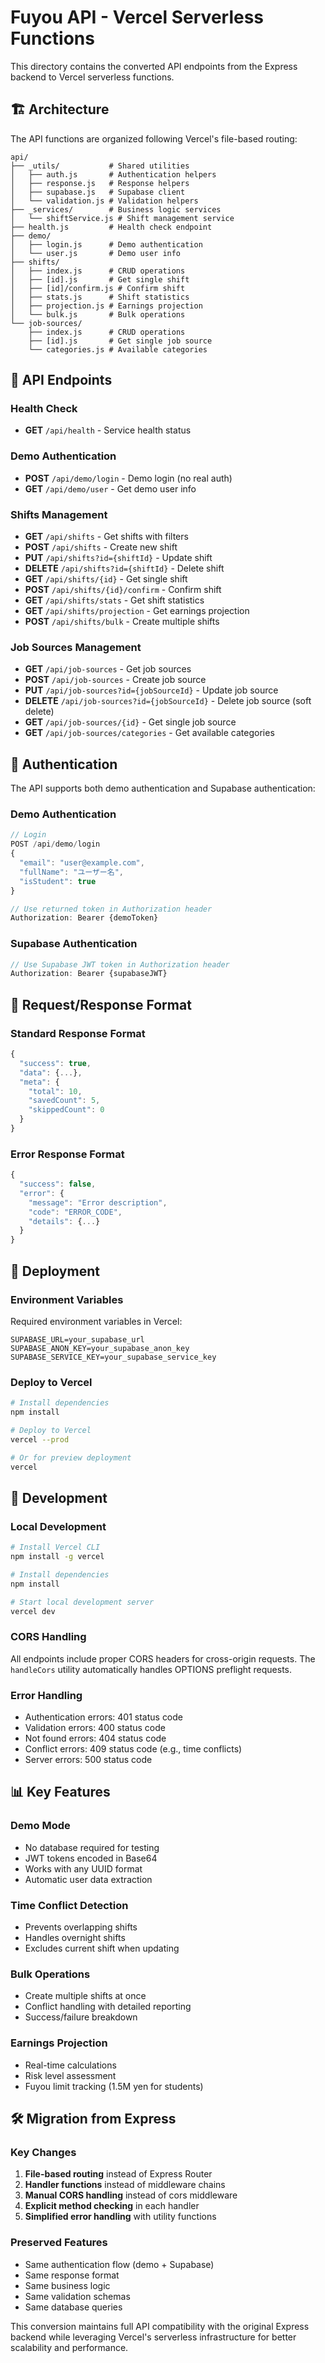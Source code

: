 # Fuyou API - Vercel Serverless Functions

This directory contains the converted API endpoints from the Express backend to Vercel serverless functions.

## 🏗️ Architecture

The API functions are organized following Vercel's file-based routing:

```
api/
├── _utils/           # Shared utilities
│   ├── auth.js       # Authentication helpers
│   ├── response.js   # Response helpers
│   ├── supabase.js   # Supabase client
│   └── validation.js # Validation helpers
├── _services/        # Business logic services
│   └── shiftService.js # Shift management service
├── health.js         # Health check endpoint
├── demo/
│   ├── login.js      # Demo authentication
│   └── user.js       # Demo user info
├── shifts/
│   ├── index.js      # CRUD operations
│   ├── [id].js       # Get single shift
│   ├── [id]/confirm.js # Confirm shift
│   ├── stats.js      # Shift statistics
│   ├── projection.js # Earnings projection
│   └── bulk.js       # Bulk operations
└── job-sources/
    ├── index.js      # CRUD operations
    ├── [id].js       # Get single job source
    └── categories.js # Available categories
```

## 🔌 API Endpoints

### Health Check
- **GET** `/api/health` - Service health status

### Demo Authentication
- **POST** `/api/demo/login` - Demo login (no real auth)
- **GET** `/api/demo/user` - Get demo user info

### Shifts Management
- **GET** `/api/shifts` - Get shifts with filters
- **POST** `/api/shifts` - Create new shift
- **PUT** `/api/shifts?id={shiftId}` - Update shift
- **DELETE** `/api/shifts?id={shiftId}` - Delete shift
- **GET** `/api/shifts/{id}` - Get single shift
- **POST** `/api/shifts/{id}/confirm` - Confirm shift
- **GET** `/api/shifts/stats` - Get shift statistics
- **GET** `/api/shifts/projection` - Get earnings projection
- **POST** `/api/shifts/bulk` - Create multiple shifts

### Job Sources Management
- **GET** `/api/job-sources` - Get job sources
- **POST** `/api/job-sources` - Create job source
- **PUT** `/api/job-sources?id={jobSourceId}` - Update job source
- **DELETE** `/api/job-sources?id={jobSourceId}` - Delete job source (soft delete)
- **GET** `/api/job-sources/{id}` - Get single job source
- **GET** `/api/job-sources/categories` - Get available categories

## 🔐 Authentication

The API supports both demo authentication and Supabase authentication:

### Demo Authentication
```javascript
// Login
POST /api/demo/login
{
  "email": "user@example.com",
  "fullName": "ユーザー名",
  "isStudent": true
}

// Use returned token in Authorization header
Authorization: Bearer {demoToken}
```

### Supabase Authentication
```javascript
// Use Supabase JWT token in Authorization header
Authorization: Bearer {supabaseJWT}
```

## 📝 Request/Response Format

### Standard Response Format
```javascript
{
  "success": true,
  "data": {...},
  "meta": {
    "total": 10,
    "savedCount": 5,
    "skippedCount": 0
  }
}
```

### Error Response Format
```javascript
{
  "success": false,
  "error": {
    "message": "Error description",
    "code": "ERROR_CODE",
    "details": {...}
  }
}
```

## 🚀 Deployment

### Environment Variables
Required environment variables in Vercel:
```
SUPABASE_URL=your_supabase_url
SUPABASE_ANON_KEY=your_supabase_anon_key
SUPABASE_SERVICE_KEY=your_supabase_service_key
```

### Deploy to Vercel
```bash
# Install dependencies
npm install

# Deploy to Vercel
vercel --prod

# Or for preview deployment
vercel
```

## 🔧 Development

### Local Development
```bash
# Install Vercel CLI
npm install -g vercel

# Install dependencies
npm install

# Start local development server
vercel dev
```

### CORS Handling
All endpoints include proper CORS headers for cross-origin requests. The `handleCors` utility automatically handles OPTIONS preflight requests.

### Error Handling
- Authentication errors: 401 status code
- Validation errors: 400 status code
- Not found errors: 404 status code
- Conflict errors: 409 status code (e.g., time conflicts)
- Server errors: 500 status code

## 📊 Key Features

### Demo Mode
- No database required for testing
- JWT tokens encoded in Base64
- Works with any UUID format
- Automatic user data extraction

### Time Conflict Detection
- Prevents overlapping shifts
- Handles overnight shifts
- Excludes current shift when updating

### Bulk Operations
- Create multiple shifts at once
- Conflict handling with detailed reporting
- Success/failure breakdown

### Earnings Projection
- Real-time calculations
- Risk level assessment
- Fuyou limit tracking (1.5M yen for students)

## 🛠️ Migration from Express

### Key Changes
1. **File-based routing** instead of Express Router
2. **Handler functions** instead of middleware chains
3. **Manual CORS handling** instead of cors middleware
4. **Explicit method checking** in each handler
5. **Simplified error handling** with utility functions

### Preserved Features
- Same authentication flow (demo + Supabase)
- Same response format
- Same business logic
- Same validation schemas
- Same database queries

This conversion maintains full API compatibility with the original Express backend while leveraging Vercel's serverless infrastructure for better scalability and performance.